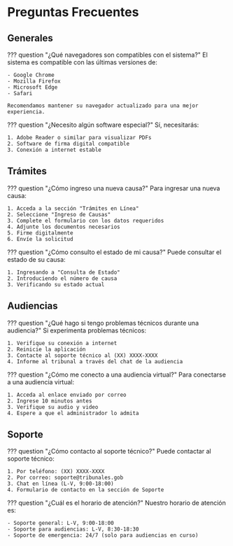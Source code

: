 # Preguntas Frecuentes

## Generales

??? question "¿Qué navegadores son compatibles con el sistema?"
    El sistema es compatible con las últimas versiones de:
    
    - Google Chrome
    - Mozilla Firefox
    - Microsoft Edge
    - Safari
    
    Recomendamos mantener su navegador actualizado para una mejor experiencia.

??? question "¿Necesito algún software especial?"
    Sí, necesitarás:
    
    1. Adobe Reader o similar para visualizar PDFs
    2. Software de firma digital compatible
    3. Conexión a internet estable

## Trámites

??? question "¿Cómo ingreso una nueva causa?"
    Para ingresar una nueva causa:
    
    1. Acceda a la sección "Trámites en Línea"
    2. Seleccione "Ingreso de Causas"
    3. Complete el formulario con los datos requeridos
    4. Adjunte los documentos necesarios
    5. Firme digitalmente
    6. Envíe la solicitud

??? question "¿Cómo consulto el estado de mi causa?"
    Puede consultar el estado de su causa:
    
    1. Ingresando a "Consulta de Estado"
    2. Introduciendo el número de causa
    3. Verificando su estado actual

## Audiencias

??? question "¿Qué hago si tengo problemas técnicos durante una audiencia?"
    Si experimenta problemas técnicos:
    
    1. Verifique su conexión a internet
    2. Reinicie la aplicación
    3. Contacte al soporte técnico al (XX) XXXX-XXXX
    4. Informe al tribunal a través del chat de la audiencia

??? question "¿Cómo me conecto a una audiencia virtual?"
    Para conectarse a una audiencia virtual:
    
    1. Acceda al enlace enviado por correo
    2. Ingrese 10 minutos antes
    3. Verifique su audio y video
    4. Espere a que el administrador lo admita

## Soporte

??? question "¿Cómo contacto al soporte técnico?"
    Puede contactar al soporte técnico:
    
    1. Por teléfono: (XX) XXXX-XXXX
    2. Por correo: soporte@tribunales.gob
    3. Chat en línea (L-V, 9:00-18:00)
    4. Formulario de contacto en la sección de Soporte

??? question "¿Cuál es el horario de atención?"
    Nuestro horario de atención es:
    
    - Soporte general: L-V, 9:00-18:00
    - Soporte para audiencias: L-V, 8:30-18:30
    - Soporte de emergencia: 24/7 (solo para audiencias en curso)
